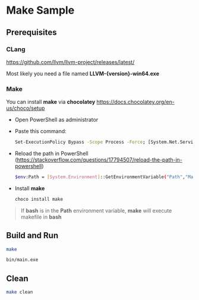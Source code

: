 # Make Sample

## Prerequisites

### CLang

https://github.com/llvm/llvm-project/releases/latest/

Most likely you need a file named **LLVM-{version}-win64.exe**

### Make

You can install **make** via **chocolatey** https://docs.chocolatey.org/en-us/choco/setup

* Open PowerShell as administrator
* Paste this command: 

    ```sh
    Set-ExecutionPolicy Bypass -Scope Process -Force; [System.Net.ServicePointManager]::SecurityProtocol = [System.Net.ServicePointManager]::SecurityProtocol -bor 3072; iex ((New-Object System.Net.WebClient).DownloadString('https://community.chocolatey.org/install.ps1'))
    ```

* Reload the path in PowerShell (https://stackoverflow.com/questions/17794507/reload-the-path-in-powershell)

    ```sh
    $env:Path = [System.Environment]::GetEnvironmentVariable("Path","Machine") + ";" + [System.Environment]::GetEnvironmentVariable("Path","User")
    ```

* Install **make**

    ```sh
    choco install make
    ```

> If **bash** is in the **Path** environment variable, **make** will execute makefile in **bash**

## Build and Run

```sh
make
```

```sh
bin/main.exe
```

## Clean

```sh
make clean
```
